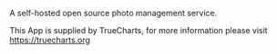 A self-hosted open source photo management service.

This App is supplied by TrueCharts, for more information please visit https://truecharts.org
